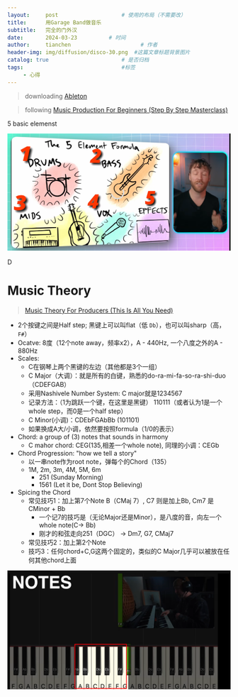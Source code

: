 ```yaml
---
layout:     post                    # 使用的布局（不需要改）
title:      用Garage Band做音乐
subtitle:   完全的门外汉
date:       2024-03-23          # 时间
author:     tianchen                      # 作者
header-img: img/diffusion/disco-30.png  #这篇文章标题背景图片  
catalog: true                       # 是否归档
tags:                               #标签
     - 心得
---
```



> downloading [Ableton](https://www.123pan.com/s/w9CAjv-qAkNv.html    )

> following [Music Production For Beginners (Step By Step Masterclass)](https://www.youtube.com/watch?v=Hi72cCOPUQU)


5 basic elemenst 

![](https://github.com/A-suozhang/MyPicBed/raw/master/img/20240323170600.png)

D
# Music Theory

> [Music Theory For Producers (This Is All You Need)](https://www.youtube.com/watch?v=KlAqx_8_7vU)

- 2个按键之间是Half step; 黑键上可以叫flat（低 `Db`），也可以叫sharp（高，`F#`）
- Ocatve: 8度（12个note away，频率x2），A - 440Hz, 一个八度之外的A - 880Hz
- Scales: 
     - C在钢琴上两个黑键的左边（其他都是3个一组）
     - C Major（大调）：就是所有的白键，熟悉的do-ra-mi-fa-so-ra-shi-duo（CDEFGAB）
     - 采用Nashivele Number System: C major就是1234567
     - 记录方法：（1为跳跃一个键，在这里是黑键） 110111（或者认为1是一个whole step，而0是一个half step）
     - C Minor(小调)：CDEbFGAbBb (101101)
     - 如果换成A大/小调，依然要按照formula（1/0的表示）
- Chord: a group of (3) notes that sounds in harmony
     - C mahor chord: CEG(135,相差一个whole note), 同理的小调：CEGb
- Chord Progression: "how we tell a story"
     - 以一串note作为root note，弹每个的Chord（135）
     - 1M, 2m, 3m, 4M, 5M, 6m
          - 251 (Sunday Morning)
          - 1561 (Let it be, Dont Stop Believing)
- Spicing the Chord
     - 常见技巧1：加上第7个Note B（CMaj 7）, C7 则是加上Bb, Cm7 是CMinor + Bb
          - 一个记7的技巧是（无论Major还是Minor），是八度的音，向左一个whole note(C-> Bb)
          - 刚才的和弦走向251（DGC） -> Dm7, G7, CMaj7
     - 常见技巧2：加上第2个Note
     - 技巧3：任何chord+C,G这两个固定的，类似的C Major几乎可以被放在任何其他chord上面


![](https://github.com/A-suozhang/MyPicBed/raw/master/img/20240323171855.png)

